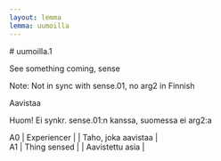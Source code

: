 ```yaml
---
layout: lemma
lemma: uumoilla
---
```


<div class="sense">
# <span class="sensename">uumoilla.1</span>

<span class="description">See something coming, sense</span>

Note: Not in sync with sense.01, no arg2 in Finnish

<span class="description">Aavistaa</span>

Huom! Ei synkr. sense.01:n kanssa, suomessa ei arg2:a

A0 | Experiencer |   | Taho, joka aavistaa |  
A1 | Thing sensed |   | Aavistettu asia |  

</div>


